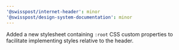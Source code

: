```yaml
---
'@swisspost/internet-header': minor
'@swisspost/design-system-documentation': minor
---
```


Added a new stylesheet containing `:root` CSS custom properties to facilitate implementing styles relative to the header.
